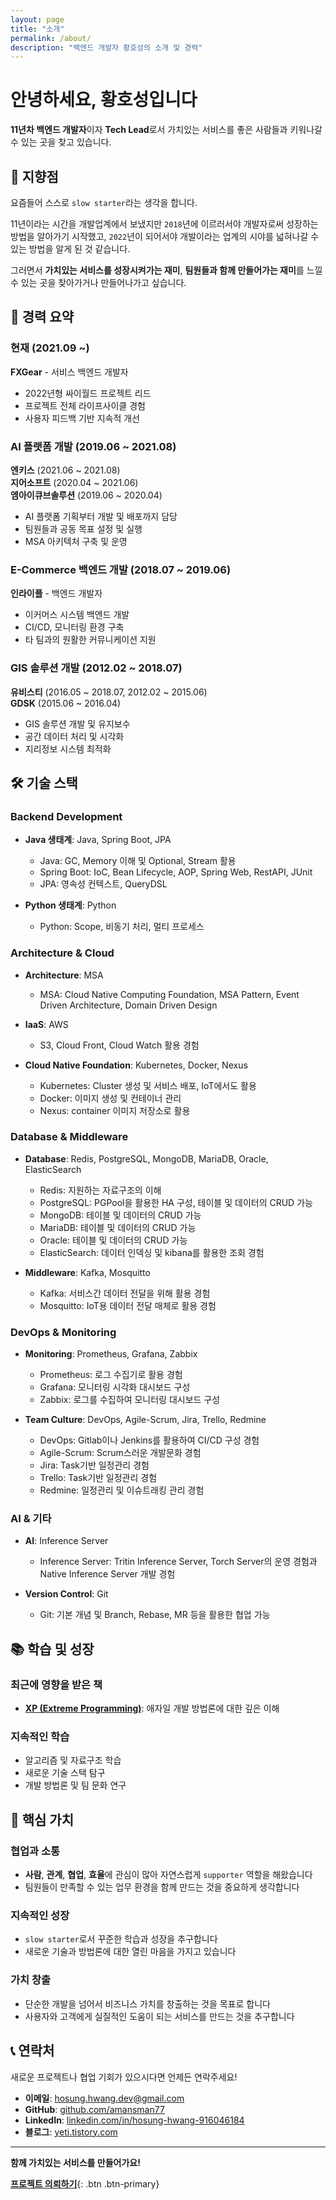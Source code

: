 ```yaml
---
layout: page
title: "소개"
permalink: /about/
description: "백엔드 개발자 황호성의 소개 및 경력"
---
```


# 안녕하세요, 황호성입니다

**11년차 백엔드 개발자**이자 **Tech Lead**로서 가치있는 서비스를 좋은 사람들과 키워나갈 수 있는 곳을 찾고 있습니다.

## 🎯 지향점

요즘들어 스스로 `slow starter`라는 생각을 합니다.

11년이라는 시간을 개발업계에서 보냈지만 `2018`년에 이르러서야 개발자로써 성장하는 방법을 알아가기 시작했고, `2022`년이 되어서야 개발이라는 업계의 시야를 넓혀나갈 수 있는 방법을 알게 된 것 같습니다.

그러면서 **가치있는 서비스를 성장시켜가는 재미**, **팀원들과 함께 만들어가는 재미**를 느낄 수 있는 곳을 찾아가거나 만들어나가고 싶습니다.

## 💼 경력 요약

### 현재 (2021.09 ~)
**FXGear** - 서비스 백엔드 개발자
- 2022년형 싸이월드 프로젝트 리드
- 프로젝트 전체 라이프사이클 경험
- 사용자 피드백 기반 지속적 개선

### AI 플랫폼 개발 (2019.06 ~ 2021.08)
**엔키스** (2021.06 ~ 2021.08)  
**지어소프트** (2020.04 ~ 2021.06)  
**엠아이큐브솔루션** (2019.06 ~ 2020.04)

- AI 플랫폼 기획부터 개발 및 배포까지 담당
- 팀원들과 공동 목표 설정 및 실행
- MSA 아키텍처 구축 및 운영

### E-Commerce 백엔드 개발 (2018.07 ~ 2019.06)
**인라이플** - 백엔드 개발자
- 이커머스 시스템 백엔드 개발
- CI/CD, 모니터링 환경 구축
- 타 팀과의 원활한 커뮤니케이션 지원

### GIS 솔루션 개발 (2012.02 ~ 2018.07)
**유비스티** (2016.05 ~ 2018.07, 2012.02 ~ 2015.06)  
**GDSK** (2015.06 ~ 2016.04)

- GIS 솔루션 개발 및 유지보수
- 공간 데이터 처리 및 시각화
- 지리정보 시스템 최적화

## 🛠️ 기술 스택

### Backend Development
- **Java 생태계**: Java, Spring Boot, JPA
  - Java: GC, Memory 이해 및 Optional, Stream 활용
  - Spring Boot: IoC, Bean Lifecycle, AOP, Spring Web, RestAPI, JUnit
  - JPA: 영속성 컨텍스트, QueryDSL

- **Python 생태계**: Python
  - Python: Scope, 비동기 처리, 멀티 프로세스

### Architecture & Cloud
- **Architecture**: MSA
  - MSA: Cloud Native Computing Foundation, MSA Pattern, Event Driven Architecture, Domain Driven Design

- **IaaS**: AWS
  - S3, Cloud Front, Cloud Watch 활용 경험

- **Cloud Native Foundation**: Kubernetes, Docker, Nexus
  - Kubernetes: Cluster 생성 및 서비스 배포, IoT에서도 활용
  - Docker: 이미지 생성 및 컨테이너 관리
  - Nexus: container 이미지 저장소로 활용

### Database & Middleware
- **Database**: Redis, PostgreSQL, MongoDB, MariaDB, Oracle, ElasticSearch
  - Redis: 지원하는 자료구조의 이해
  - PostgreSQL: PGPool을 활용한 HA 구성, 테이블 및 데이터의 CRUD 가능
  - MongoDB: 테이블 및 데이터의 CRUD 가능
  - MariaDB: 테이블 및 데이터의 CRUD 가능
  - Oracle: 테이블 및 데이터의 CRUD 가능
  - ElasticSearch: 데이터 인덱싱 및 kibana를 활용한 조회 경험

- **Middleware**: Kafka, Mosquitto
  - Kafka: 서비스간 데이터 전달을 위해 활용 경험
  - Mosquitto: IoT용 데이터 전달 매체로 활용 경험

### DevOps & Monitoring
- **Monitoring**: Prometheus, Grafana, Zabbix
  - Prometheus: 로그 수집기로 활용 경험
  - Grafana: 모니터링 시각화 대시보드 구성
  - Zabbix: 로그를 수집하여 모니터링 대시보드 구성

- **Team Culture**: DevOps, Agile-Scrum, Jira, Trello, Redmine
  - DevOps: Gitlab이나 Jenkins를 활용하여 CI/CD 구성 경험
  - Agile-Scrum: Scrum스러운 개발문화 경험
  - Jira: Task기반 일정관리 경험
  - Trello: Task기반 일정관리 경험
  - Redmine: 일정관리 및 이슈트래킹 관리 경험

### AI & 기타
- **AI**: Inference Server
  - Inference Server: Tritin Inference Server, Torch Server의 운영 경험과 Native Inference Server 개발 경험

- **Version Control**: Git
  - Git: 기본 개념 및 Branch, Rebase, MR 등을 활용한 협업 가능

## 📚 학습 및 성장

### 최근에 영향을 받은 책
- **[XP (Extreme Programming)](http://www.yes24.com/Product/Goods/2126201)**: 애자일 개발 방법론에 대한 깊은 이해

### 지속적인 학습
- 알고리즘 및 자료구조 학습
- 새로운 기술 스택 탐구
- 개발 방법론 및 팀 문화 연구

## 🌟 핵심 가치

### 협업과 소통
- **사람**, **관계**, **협업**, **효율**에 관심이 많아 자연스럽게 `supporter` 역할을 해왔습니다
- 팀원들이 만족할 수 있는 업무 환경을 함께 만드는 것을 중요하게 생각합니다

### 지속적인 성장
- `slow starter`로서 꾸준한 학습과 성장을 추구합니다
- 새로운 기술과 방법론에 대한 열린 마음을 가지고 있습니다

### 가치 창출
- 단순한 개발을 넘어서 비즈니스 가치를 창출하는 것을 목표로 합니다
- 사용자와 고객에게 실질적인 도움이 되는 서비스를 만드는 것을 추구합니다

## 📞 연락처

새로운 프로젝트나 협업 기회가 있으시다면 언제든 연락주세요!

- **이메일**: hosung.hwang.dev@gmail.com
- **GitHub**: [github.com/amansman77](https://github.com/amansman77)
- **LinkedIn**: [linkedin.com/in/hosung-hwang-916046184](https://www.linkedin.com/in/hosung-hwang-916046184)
- **블로그**: [yeti.tistory.com](https://yeti.tistory.com/)

---

**함께 가치있는 서비스를 만들어가요!**

[**프로젝트 의뢰하기**](/contact/){: .btn .btn-primary}

